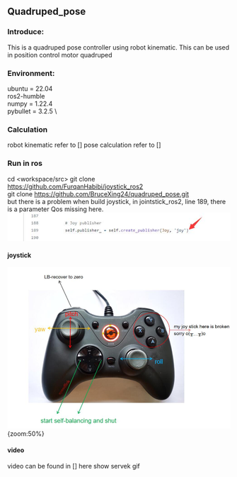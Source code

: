 ## Quadruped_pose

### Introduce:
This is a quadruped pose controller using robot kinematic. This can be used in position control motor quadruped

### Environment:
ubuntu = 22.04 \
ros2-humble \
numpy = 1.22.4 \
pybullet = 3.2.5 \

### Calculation 
robot kinematic refer to []
pose calculation refer to []

### Run in ros
cd <workspace/src>
git clone https://github.com/FurqanHabibi/joystick_ros2 \
git clone https://github.com/BruceXing24/quadruped_pose.git \
but there is a problem when build joystick, in jointstick_ros2, line 189, there is a parameter Qos missing here.
![avatar](https://github.com/BruceXing24/quadruped_pose/blob/master/media/1.jpg)

  #### joystick
  ![avatar-w300](https://github.com/BruceXing24/quadruped_pose/blob/master/media/joysticker.jpg){zoom:50%}
  
  #### video
  video can be found in []
  here show servek gif 

